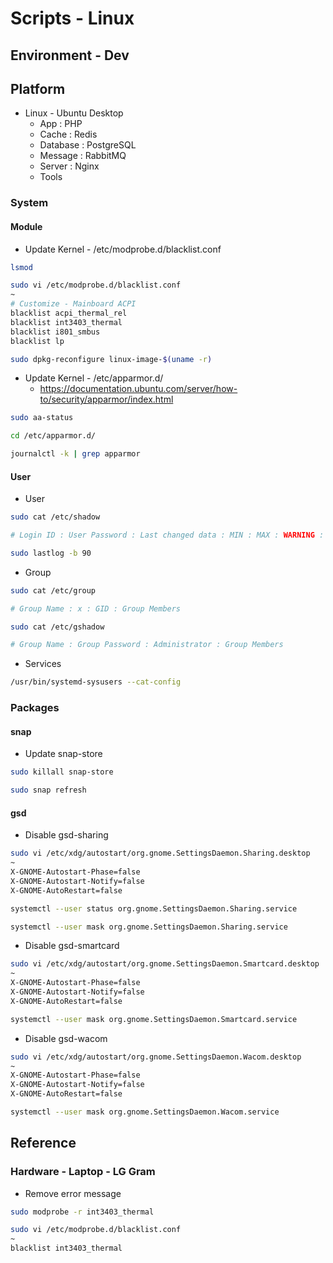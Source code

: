 # Scripts - Linux

## Environment - Dev

## Platform

* Linux - Ubuntu Desktop
  * App : PHP
  * Cache : Redis
  * Database : PostgreSQL
  * Message : RabbitMQ
  * Server : Nginx
  * Tools

### System

#### Module

* Update Kernel - /etc/modprobe.d/blacklist.conf

```bash
lsmod 

sudo vi /etc/modprobe.d/blacklist.conf
~
# Customize - Mainboard ACPI
blacklist acpi_thermal_rel
blacklist int3403_thermal
blacklist i801_smbus
blacklist lp

sudo dpkg-reconfigure linux-image-$(uname -r)
```

* Update Kernel - /etc/apparmor.d/
  * <https://documentation.ubuntu.com/server/how-to/security/apparmor/index.html>

```bash
sudo aa-status

cd /etc/apparmor.d/ 

journalctl -k | grep apparmor
```

#### User

* User

```bash
sudo cat /etc/shadow

# Login ID : User Password : Last changed data : MIN : MAX : WARNING : INACTIVE : EXPIRE : Flag
```

```bash
sudo lastlog -b 90
```

* Group

```bash
sudo cat /etc/group

# Group Name : x : GID : Group Members
```

```bash
sudo cat /etc/gshadow

# Group Name : Group Password : Administrator : Group Members
```

* Services

```bash
/usr/bin/systemd-sysusers --cat-config
```

### Packages

#### snap

* Update snap-store

```bash
sudo killall snap-store

sudo snap refresh
```

#### gsd

* Disable gsd-sharing

```bash
sudo vi /etc/xdg/autostart/org.gnome.SettingsDaemon.Sharing.desktop
~
X-GNOME-Autostart-Phase=false
X-GNOME-Autostart-Notify=false
X-GNOME-AutoRestart=false

systemctl --user status org.gnome.SettingsDaemon.Sharing.service

systemctl --user mask org.gnome.SettingsDaemon.Sharing.service
```

* Disable gsd-smartcard

```bash
sudo vi /etc/xdg/autostart/org.gnome.SettingsDaemon.Smartcard.desktop
~
X-GNOME-Autostart-Phase=false
X-GNOME-Autostart-Notify=false
X-GNOME-AutoRestart=false

systemctl --user mask org.gnome.SettingsDaemon.Smartcard.service
```

* Disable gsd-wacom

```bash
sudo vi /etc/xdg/autostart/org.gnome.SettingsDaemon.Wacom.desktop
~
X-GNOME-Autostart-Phase=false
X-GNOME-Autostart-Notify=false
X-GNOME-AutoRestart=false

systemctl --user mask org.gnome.SettingsDaemon.Wacom.service
```

## Reference

### Hardware - Laptop - LG Gram

* Remove error message

```bash
sudo modprobe -r int3403_thermal

sudo vi /etc/modprobe.d/blacklist.conf
~
blacklist int3403_thermal
```
